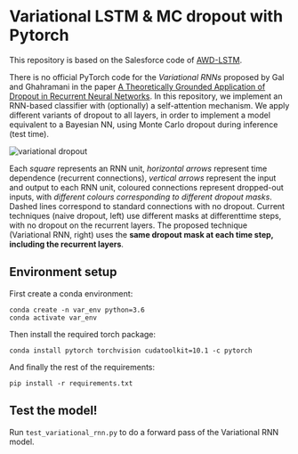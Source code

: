 # Variational LSTM & MC dropout with Pytorch
This repository is based on the Salesforce code of [AWD-LSTM](https://github.com/salesforce/awd-lstm-lm/). 

There is no official PyTorch code for the _Variational RNNs_ proposed by Gal and Ghahramani in the paper [A Theoretically Grounded Application of Dropout in
Recurrent Neural Networks](https://papers.nips.cc/paper/6241-a-theoretically-grounded-application-of-dropout-in-recurrent-neural-networks.pdf). In this repository, we implement an RNN-based classifier with (optionally) a self-attention mechanism. We apply different variants of dropout to all layers, in order to implement a model equivalent to a Bayesian NN, using Monte Carlo dropout during inference (test time).


![variational dropout](https://user-images.githubusercontent.com/28900064/74105210-b2a8d800-4b53-11ea-9def-ddb79b9d5d45.png)

Each *square* represents an RNN unit, *horizontal arrows* represent time dependence (recurrent connections), *vertical arrows* represent the input and output to each RNN unit, coloured connections represent dropped-out inputs, with *different colours corresponding to different dropout masks*. Dashed lines correspond to standard connections with no dropout. Current techniques (naive dropout, left) use different masks at differenttime steps, with no dropout on the recurrent layers. The proposed technique (Variational RNN, right) uses the **same dropout mask at each time step, including the recurrent layers**.

## Environment setup

First create a conda environment:

```
conda create -n var_env python=3.6
conda activate var_env
```
Then install the required torch package:

```
conda install pytorch torchvision cudatoolkit=10.1 -c pytorch
```
And finally the rest of the requirements:
```
pip install -r requirements.txt
```

## Test the model!
<!--
PyTorch implementation for Variational LSTM and Monte Carlo dropout.
-->
Run `test_variational_rnn.py` to do a forward pass of the Variational RNN model.
